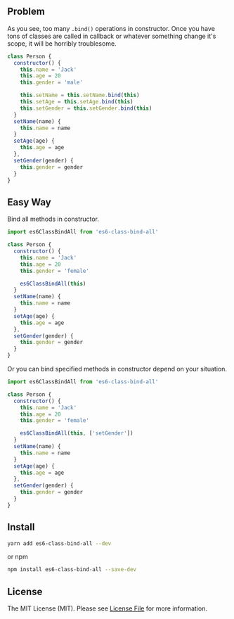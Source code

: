 ## Problem

As you see, too many `.bind()` operations in constructor. Once you have tons of classes
are called in callback or whatever something change it's scope, it will be horribly troublesome.

```js
class Person {
  constructor() {
    this.name = 'Jack'
    this.age = 20
    this.gender = 'male'

    this.setName = this.setName.bind(this)
    this.setAge = this.setAge.bind(this)
    this.setGender = this.setGender.bind(this)
  }
  setName(name) {
    this.name = name
  }
  setAge(age) {
    this.age = age
  },
  setGender(gender) {
    this.gender = gender
  }
}
```

## Easy Way

Bind all methods in constructor.

```js
import es6ClassBindAll from 'es6-class-bind-all'

class Person {
  constructor() {
    this.name = 'Jack'
    this.age = 20
    this.gender = 'female'

    es6ClassBindAll(this)
  }
  setName(name) {
    this.name = name
  }
  setAge(age) {
    this.age = age
  },
  setGender(gender) {
    this.gender = gender
  }
}
```

Or you can bind specified methods in constructor depend on your situation.

```js
import es6ClassBindAll from 'es6-class-bind-all'

class Person {
  constructor() {
    this.name = 'Jack'
    this.age = 20
    this.gender = 'female'

    es6ClassBindAll(this, ['setGender'])
  }
  setName(name) {
    this.name = name
  }
  setAge(age) {
    this.age = age
  },
  setGender(gender) {
    this.gender = gender
  }
}
```

## Install

```bash
yarn add es6-class-bind-all --dev
```

or npm

```bash
npm install es6-class-bind-all --save-dev
```

## License

The MIT License (MIT). Please see [License File](LICENSE.md) for more information.
